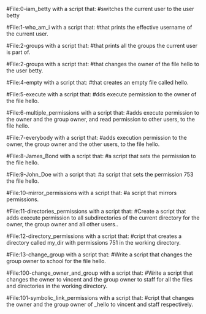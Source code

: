 #File:0-iam_betty with a script that:
#switches the current user to the user betty

#File:1-who_am_i with a script that:
#that prints the effective username of the current user.

#File:2-groups with a script that:
#that prints all the groups the current user is part of.

#File:2-groups with a script that:
#that changes the owner of the file hello to the user betty.

#File:4-empty with a script that:
#that creates an empty file called hello.


#File:5-execute with a script that:
#dds execute permission to the owner of the file hello.

#File:6-multiple_permissions with a script that:
#adds execute permission to the owner and the group owner, and read permission to other users, to the file hello.

#File:7-everybody with a script that:
#adds execution permission to the owner, the group owner and the other users, to the file hello.

#File:8-James_Bond with a script that:
#a script that sets the permission to the file hello.

#File:9-John_Doe with a script that:
#a script that sets the permission 753 the file hello.

#File:10-mirror_permissions with a script that:
#a script that mirrors permissions.

#File:11-directories_permissions with a script that:
#Create a script that adds execute permission to all subdirectories of the current directory for the owner, the group owner and all other users..

#File:12-directory_permissions with a script that:
#cript that creates a directory called my_dir with permissions 751 in the working directory.

#File:13-change_group with a script that:
#Write a script that changes the group owner to school for the file hello.

#File:100-change_owner_and_group with a script that:
#Write a script that changes the owner to vincent and the group owner to staff for all the files and directories in the working directory.

#File:101-symbolic_link_permissions with a script that:
#cript that changes the owner and the group owner of _hello to vincent and staff respectively.
